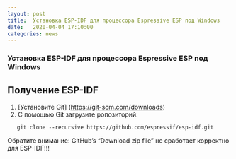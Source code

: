 ```yaml
---
layout: post
title:  Установка ESP-IDF для процессора Espressive ESP под Windows  
date:   2020-04-04 17:10:00
categories: news
---
```

### Установка ESP-IDF для процессора Espressive ESP под Windows

## Получение ESP-IDF
1. [Установите Git] (https://git-scm.com/downloads)
2. С помощью Git загрузите ропозиторий:

````
   git clone --recursive https://github.com/espressif/esp-idf.git
````

   Обратите внимание: GitHub’s “Download zip file” не сработает корректно для ESP-IDF!!!
   

